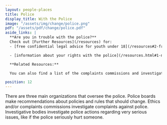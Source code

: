 ```yaml
---
layout: people-places
title: Police
display_title: With the Police 
image: "/assets/img/change/police.png"
pdf: "/assets/pdf/change/police.pdf"
aside_links: |
  **Are you in trouble with the police?**
  Check out [Further Resources](/resources) for:
  - [free confidential legal advice for youth under 18](/resources#2-free-confidential-legal-advice-for-youth-under-18)

  - [information about your rights with the police](/resources.html#1-need-help-with-a-legal-question)

  **Related Resources:**

  You can also find a list of the complaints commissions and investigative bodies by province under [Police Complaints Commissions & Investigative Bodies by Province & Territory](/resources#4-police-complaints-commissions-and-investigative-bodies-by-province-and-territory) on the Further Resources page.

position: 12
---
```


There are three main organizations that oversee the police. Police boards make recommendations about policies and rules that should change. Ethics and/or complaints commissions investigate complaints against police. Investigative bodies investigate police actions regarding very serious issues, like if the police seriously hurt someone.
